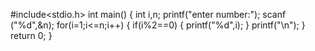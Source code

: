 #include<stdio.h>
int main() {
int i,n;
printf("enter number:");
scanf ("%d",&n);
for(i=1;i<=n;i++) {
if(i%2==0) {
printf("%d",i);
}
printf("\n");
}
return 0;
}
